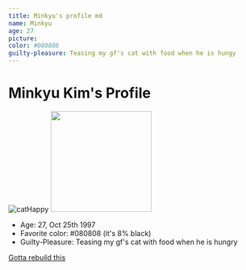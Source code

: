 ```yaml
---
title: Minkyu's profile md
name: Minkyu
age: 27 
picture: 
color: #080808
guilty-pleasure: Teasing my gf's cat with food when he is hungy
---
```


# Minkyu Kim's Profile
<!-- ![testImage](./sampleImage.png) -->
![catHappy](https://i.ibb.co/p6PyR6hV/IMG-3958.jpg)
<img src= "https://i.ibb.co/p6PyR6hV/IMG-3958.jpg" width=200>

- Age: 27, Oct 25th 1997
- Favorite color: #080808 (it's 8% black)
- Guilty-Pleasure: Teasing my gf's cat with food when he is hungry

[Gotta rebuild this](http://allkustom.net)
